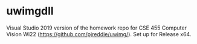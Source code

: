 # uwimgdll

Visual Studio 2019 version of the homework repo for CSE 455 Computer Vision Wi22 (https://github.com/pjreddie/uwimg/).
Set up for Release x64.

